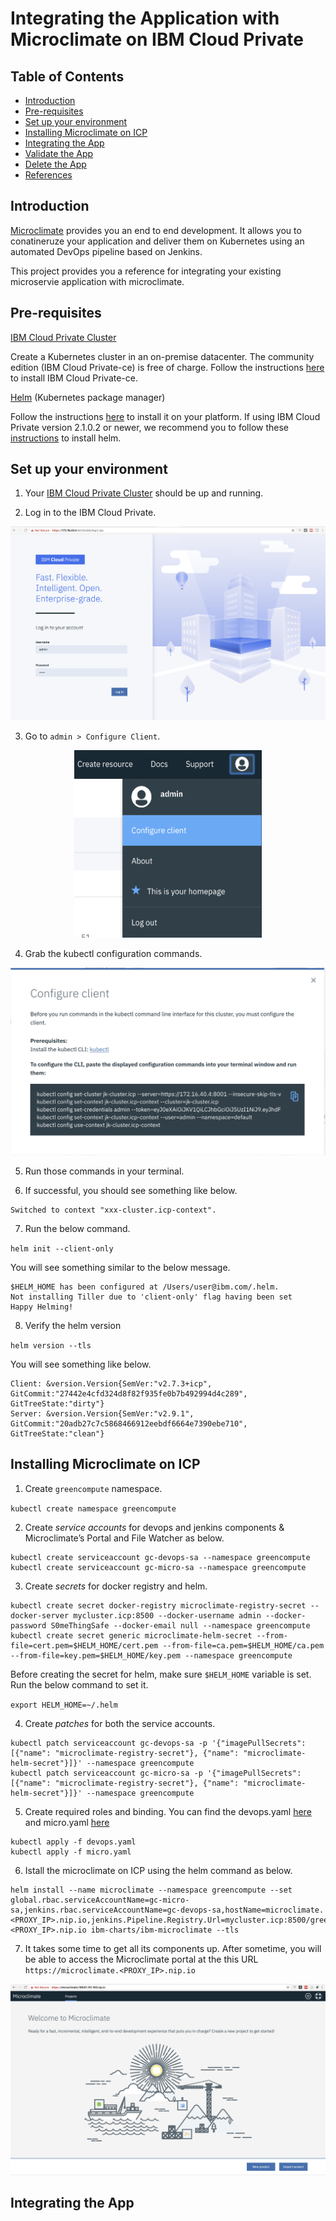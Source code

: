 # Integrating the Application with Microclimate on IBM Cloud Private

## Table of Contents

* [Introduction](#introduction)
* [Pre-requisites](#pre-requisites)
* [Set up your environment](#set-up-your-environment)
* [Installing Microclimate on ICP](#installing-microclimate-on-icp)
* [Integrating the App](#integrating-the-app)
* [Validate the App](#validate-the-app)
* [Delete the App](#delete-the-app)
* [References](#references)

## Introduction

[Microclimate](https://microclimate-dev2ops.github.io/) provides you an end to end development. It allows you to conatineruze your application and deliver them on Kubernetes using an automated DevOps pipeline based on Jenkins.

This project provides you a reference for integrating your existing microservie application with microclimate.

## Pre-requisites

[IBM Cloud Private Cluster](https://www.ibm.com/cloud/private)

Create a Kubernetes cluster in an on-premise datacenter. The community edition (IBM Cloud Private-ce) is free of charge.
Follow the instructions [here](https://www.ibm.com/support/knowledgecenter/en/SSBS6K_2.1.0.2/installing/install_containers_CE.html) to install IBM Cloud Private-ce.

[Helm](https://github.com/kubernetes/helm) (Kubernetes package manager)

Follow the instructions [here](https://github.com/kubernetes/helm/blob/master/docs/install.md) to install it on your platform.
If using IBM Cloud Private version 2.1.0.2 or newer, we recommend you to follow these [instructions](https://www.ibm.com/support/knowledgecenter/SSBS6K_2.1.0.2/app_center/create_helm_cli.html) to install helm.

## Set up your environment

1. Your [IBM Cloud Private Cluster](https://www.ibm.com/cloud/private) should be up and running.

2. Log in to the IBM Cloud Private.

<p align="center">
    <img src="docs/images/icp_dashboard.png">
</p>

3. Go to `admin > Configure Client`.

<p align="center">
    <img width="300" height="300" src="docs/images/client_config.png">
</p>

4. Grab the kubectl configuration commands.

<p align="center">
    <img src="docs/images/kube_cmds.png">
</p>

5. Run those commands in your terminal.

6. If successful, you should see something like below.

```
Switched to context "xxx-cluster.icp-context".
```
7. Run the below command.

`helm init --client-only`

You will see something similar to the below message.

```
$HELM_HOME has been configured at /Users/user@ibm.com/.helm.
Not installing Tiller due to 'client-only' flag having been set
Happy Helming!
```

8. Verify the helm version

`helm version --tls`

You will see something like below.

```
Client: &version.Version{SemVer:"v2.7.3+icp", GitCommit:"27442e4cfd324d8f82f935fe0b7b492994d4c289", GitTreeState:"dirty"}
Server: &version.Version{SemVer:"v2.9.1", GitCommit:"20adb27c7c5868466912eebdf6664e7390ebe710", GitTreeState:"clean"}
```

## Installing Microclimate on ICP

1. Create `greencompute` namespace.

`kubectl create namespace greencompute`

2. Create *service accounts* for devops and jenkins components &  Microclimate’s Portal and File Watcher as below.

```
kubectl create serviceaccount gc-devops-sa --namespace greencompute
kubectl create serviceaccount gc-micro-sa --namespace greencompute
```

3. Create *secrets* for docker registry and helm.

```
kubectl create secret docker-registry microclimate-registry-secret --docker-server mycluster.icp:8500 --docker-username admin --docker-password S0meThingSafe --docker-email null --namespace greencompute
kubectl create secret generic microclimate-helm-secret --from-file=cert.pem=$HELM_HOME/cert.pem --from-file=ca.pem=$HELM_HOME/ca.pem --from-file=key.pem=$HELM_HOME/key.pem --namespace greencompute
```

Before creating the secret for helm, make sure `$HELM_HOME` variable is set. Run the below command to set it.

`export HELM_HOME=~/.helm`

4. Create *patches* for both the service accounts.

```
kubectl patch serviceaccount gc-devops-sa -p '{"imagePullSecrets": [{"name": "microclimate-registry-secret"}, {"name": "microclimate-helm-secret"}]}' --namespace greencompute
kubectl patch serviceaccount gc-micro-sa -p '{"imagePullSecrets": [{"name": "microclimate-registry-secret"}, {"name": "microclimate-helm-secret"}]}' --namespace greencompute
```

5. Create required roles and binding. You can find the devops.yaml [here](docs/devops.yaml) and micro.yaml [here](docs/micro.yaml)

```
kubectl apply -f devops.yaml
kubectl apply -f micro.yaml
```

6. Istall the microclimate on ICP using the helm command as below.

```
helm install --name microclimate --namespace greencompute --set global.rbac.serviceAccountName=gc-micro-sa,jenkins.rbac.serviceAccountName=gc-devops-sa,hostName=microclimate.<PROXY_IP>.nip.io,jenkins.Pipeline.Registry.Url=mycluster.icp:8500/greencompute,jenkins.Master.HostName=jenkins.<PROXY_IP>.nip.io ibm-charts/ibm-microclimate --tls
```

7. It takes some time to get all its components up. After sometime, you will be able to access the Microclimate portal at the this URL `https://microclimate.<PROXY_IP>.nip.io`

<p align="center">
    <img src="images/mc_home.png">
</p>

## Integrating the App





